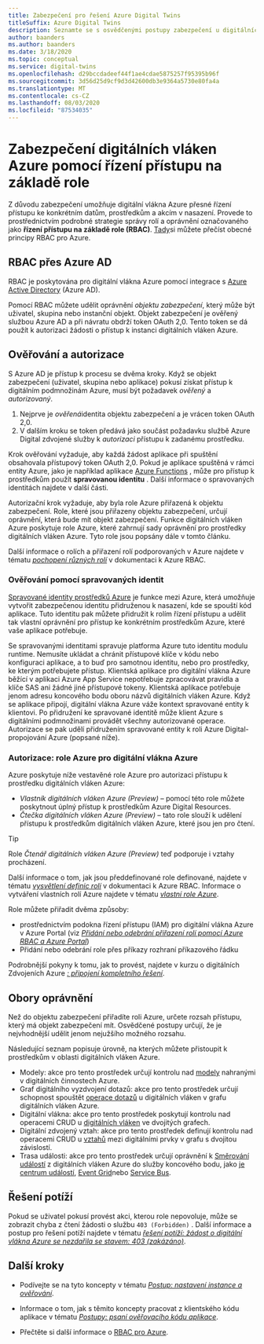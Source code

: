 ```yaml
---
title: Zabezpečení pro řešení Azure Digital Twins
titleSuffix: Azure Digital Twins
description: Seznamte se s osvědčenými postupy zabezpečení u digitálních vláken Azure.
author: baanders
ms.author: baanders
ms.date: 3/18/2020
ms.topic: conceptual
ms.service: digital-twins
ms.openlocfilehash: d29bccdadeef44f1ae4cdae5875257f95395b96f
ms.sourcegitcommit: 3d56d25d9cf9d3d42600db3e9364a5730e80fa4a
ms.translationtype: MT
ms.contentlocale: cs-CZ
ms.lasthandoff: 08/03/2020
ms.locfileid: "87534035"
---
```

# <a name="secure-azure-digital-twins-with-role-based-access-control"></a>Zabezpečení digitálních vláken Azure pomocí řízení přístupu na základě role

Z důvodu zabezpečení umožňuje digitální vlákna Azure přesné řízení přístupu ke konkrétním datům, prostředkům a akcím v nasazení. Provede to prostřednictvím podrobné strategie správy rolí a oprávnění označovaného jako **řízení přístupu na základě role (RBAC)**. [Tady](../role-based-access-control/overview.md)si můžete přečíst obecné principy RBAC pro Azure.

## <a name="rbac-through-azure-ad"></a>RBAC přes Azure AD

RBAC je poskytována pro digitální vlákna Azure pomocí integrace s [Azure Active Directory](../active-directory/fundamentals/active-directory-whatis.md) (Azure AD).

Pomocí RBAC můžete udělit oprávnění *objektu zabezpečení*, který může být uživatel, skupina nebo instanční objekt. Objekt zabezpečení je ověřený službou Azure AD a při návratu obdrží token OAuth 2,0. Tento token se dá použít k autorizaci žádosti o přístup k instanci digitálních vláken Azure.

## <a name="authentication-and-authorization"></a>Ověřování a autorizace

S Azure AD je přístup k procesu se dvěma kroky. Když se objekt zabezpečení (uživatel, skupina nebo aplikace) pokusí získat přístup k digitálním podmnožinám Azure, musí být požadavek *ověřený* a *autorizovaný*. 

1. Nejprve je *ověřená*identita objektu zabezpečení a je vrácen token OAuth 2,0.
2. V dalším kroku se token předává jako součást požadavku službě Azure Digital zdvojené služby k *autorizaci* přístupu k zadanému prostředku.

Krok ověřování vyžaduje, aby každá žádost aplikace při spuštění obsahovala přístupový token OAuth 2,0. Pokud je aplikace spuštěná v rámci entity Azure, jako je například aplikace [Azure Functions](../azure-functions/functions-overview.md) , může pro přístup k prostředkům použít **spravovanou identitu** . Další informace o spravovaných identitách najdete v další části.

Autorizační krok vyžaduje, aby byla role Azure přiřazená k objektu zabezpečení. Role, které jsou přiřazeny objektu zabezpečení, určují oprávnění, která bude mít objekt zabezpečení. Funkce digitálních vláken Azure poskytuje role Azure, které zahrnují sady oprávnění pro prostředky digitálních vláken Azure. Tyto role jsou popsány dále v tomto článku.

Další informace o rolích a přiřazení rolí podporovaných v Azure najdete v tématu [*pochopení různých rolí*](../role-based-access-control/rbac-and-directory-admin-roles.md) v dokumentaci k Azure RBAC.

### <a name="authentication-with-managed-identities"></a>Ověřování pomocí spravovaných identit

[Spravované identity prostředků Azure](../active-directory/managed-identities-azure-resources/overview.md) je funkce mezi Azure, která umožňuje vytvořit zabezpečenou identitu přidruženou k nasazení, kde se spouští kód aplikace. Tuto identitu pak můžete přidružit k rolím řízení přístupu a udělit tak vlastní oprávnění pro přístup ke konkrétním prostředkům Azure, které vaše aplikace potřebuje.

Se spravovanými identitami spravuje platforma Azure tuto identitu modulu runtime. Nemusíte ukládat a chránit přístupové klíče v kódu nebo konfiguraci aplikace, a to buď pro samotnou identitu, nebo pro prostředky, ke kterým potřebujete přístup. Klientská aplikace pro digitální vlákna Azure běžící v aplikaci Azure App Service nepotřebuje zpracovávat pravidla a klíče SAS ani žádné jiné přístupové tokeny. Klientská aplikace potřebuje jenom adresu koncového bodu oboru názvů digitálních vláken Azure. Když se aplikace připojí, digitální vlákna Azure váže kontext spravované entity k klientovi. Po přidružení ke spravované identitě může klient Azure s digitálními podmnožinami provádět všechny autorizované operace. Autorizace se pak udělí přidružením spravované entity k roli Azure Digital-propojování Azure (popsané níže).

### <a name="authorization-azure-roles-for-azure-digital-twins"></a>Autorizace: role Azure pro digitální vlákna Azure

Azure poskytuje níže vestavěné role Azure pro autorizaci přístupu k prostředku digitálních vláken Azure:
* *Vlastník digitálních vláken Azure (Preview)* – pomocí této role můžete poskytnout úplný přístup k prostředkům Azure Digital Resources.
* *Čtečka digitálních vláken Azure (Preview)* – tato role slouží k udělení přístupu k prostředkům digitálních vláken Azure, které jsou jen pro čtení.

> [!TIP]
> Role *Čtenář digitálních vláken Azure (Preview)* teď podporuje i vztahy procházení.

Další informace o tom, jak jsou předdefinované role definované, najdete v tématu [*vysvětlení definic rolí*](../role-based-access-control/role-definitions.md) v dokumentaci k Azure RBAC. Informace o vytváření vlastních rolí Azure najdete v tématu [*vlastní role Azure*](../role-based-access-control/custom-roles.md).

Role můžete přiřadit dvěma způsoby:
* prostřednictvím podokna řízení přístupu (IAM) pro digitální vlákna Azure v Azure Portal (viz [*Přidání nebo odebrání přiřazení rolí pomocí Azure RBAC a Azure Portal*](../role-based-access-control/role-assignments-portal.md))
* Přidání nebo odebrání role přes příkazy rozhraní příkazového řádku

Podrobnější pokyny k tomu, jak to provést, najdete v kurzu o digitálních Zdvojeních Azure [*: připojení kompletního řešení*](tutorial-end-to-end.md).

## <a name="permission-scopes"></a>Obory oprávnění

Než do objektu zabezpečení přiřadíte roli Azure, určete rozsah přístupu, který má objekt zabezpečení mít. Osvědčené postupy určují, že je nejvhodnější udělit jenom nejužšího možného rozsahu.

Následující seznam popisuje úrovně, na kterých můžete přistoupit k prostředkům v oblasti digitálních vláken Azure.
* Modely: akce pro tento prostředek určují kontrolu nad [modely](concepts-models.md) nahranými v digitálních činnostech Azure.
* Graf digitálního vyzdvojení dotazů: akce pro tento prostředek určují schopnost spouštět [operace dotazů](concepts-query-language.md) u digitálních vláken v grafu digitálních vláken Azure.
* Digitální vlákna: akce pro tento prostředek poskytují kontrolu nad operacemi CRUD u [digitálních vláken](concepts-twins-graph.md) ve dvojitých grafech.
* Digitální zdvojený vztah: akce pro tento prostředek definují kontrolu nad operacemi CRUD u [vztahů](concepts-twins-graph.md) mezi digitálními prvky v grafu s dvojitou závislostí.
* Trasa události: akce pro tento prostředek určují oprávnění k [Směrování událostí](concepts-route-events.md) z digitálních vláken Azure do služby koncového bodu, jako [je centrum událostí](../event-hubs/event-hubs-about.md), [Event Grid](../event-grid/overview.md)nebo [Service Bus](../service-bus-messaging/service-bus-messaging-overview.md).

## <a name="troubleshooting"></a>Řešení potíží

Pokud se uživatel pokusí provést akci, kterou role nepovoluje, může se zobrazit chyba z čtení žádosti o službu `403 (Forbidden)` . Další informace a postup pro řešení potíží najdete v tématu [*řešení potíží: žádost o digitální vlákna Azure se nezdařila se stavem: 403 (zakázáno)*](troubleshoot-error-403.md).

## <a name="next-steps"></a>Další kroky

* Podívejte se na tyto koncepty v tématu [*Postup: nastavení instance a ověřování*](how-to-set-up-instance-scripted.md).

* Informace o tom, jak s těmito koncepty pracovat z klientského kódu aplikace v tématu [*Postupy: psaní ověřovacího kódu aplikace*](how-to-authenticate-client.md).

* Přečtěte si další informace o [RBAC pro Azure](../role-based-access-control/overview.md).
